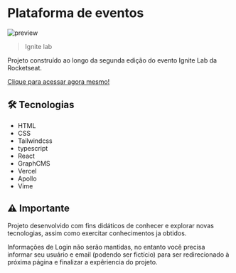 # Plataforma de eventos

![preview](https://i.imgur.com/PFI3brd.png)

> Ignite lab

Projeto construído ao longo da segunda edição do evento Ignite Lab da Rocketseat.

[Clique para acessar agora mesmo!](https://plataforma-de-eventos-git-master-marlonvcs.vercel.app)

## 🛠️ Tecnologias

- HTML
- CSS
- Tailwindcss
- typescript
- React
- GraphCMS
- Vercel
- Apollo
- Vime

## ⚠️ Importante

Projeto desenvolvido com fins didáticos de conhecer e explorar novas tecnologias, assim como exercitar conhecimentos ja obtidos.

Informações de Login não serão mantidas, no entanto você precisa informar seu usuário e email (podendo ser fictício) para ser redirecionado à próxima página e finalizar a expêriencia do projeto.